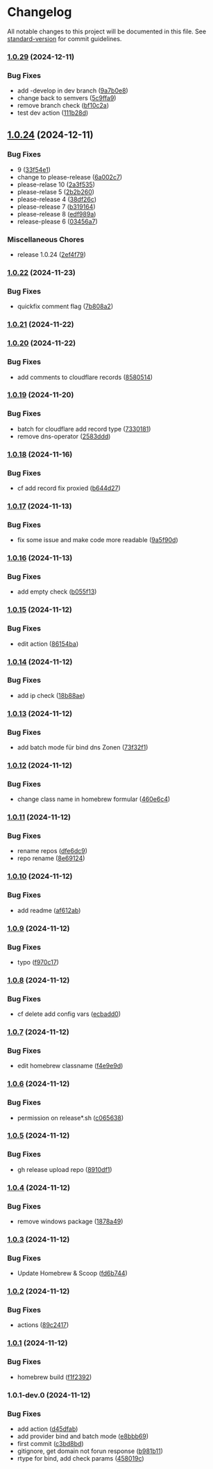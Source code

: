 # Changelog

All notable changes to this project will be documented in this file. See [standard-version](https://github.com/conventional-changelog/standard-version) for commit guidelines.

### [1.0.29](https://github.com/ruedigerp/dns-manager/compare/v1.0.28...v1.0.29) (2024-12-11)


### Bug Fixes

* add -develop in dev branch ([9a7b0e8](https://github.com/ruedigerp/dns-manager/commit/9a7b0e86dee0425d1195228e9cf9e4081ae688ed))
* change back to semvers ([5c9ffa9](https://github.com/ruedigerp/dns-manager/commit/5c9ffa9180e08b8c59eeaa0cc5a8205e16c5a389))
* remove branch check ([bf10c2a](https://github.com/ruedigerp/dns-manager/commit/bf10c2a8e434589f6197c07a4092f072e655a7d6))
* test dev action ([111b28d](https://github.com/ruedigerp/dns-manager/commit/111b28dfbae1baf8f5668b828950f1598086126b))

## [1.0.24](https://github.com/ruedigerp/dns-manager/compare/v1.0.23...v1.0.24) (2024-12-11)


### Bug Fixes

* 9 ([33f54e1](https://github.com/ruedigerp/dns-manager/commit/33f54e13615938b19e8b0d7c3a42cb5d0dc46cf8))
* change to please-release ([6a002c7](https://github.com/ruedigerp/dns-manager/commit/6a002c7c27b401c3ae5e009792904a51854e8f0b))
* please-relase 10 ([2a3f535](https://github.com/ruedigerp/dns-manager/commit/2a3f535b9430189894c3f3b8ce42179a2bb25ad7))
* please-relase 5 ([2b2b260](https://github.com/ruedigerp/dns-manager/commit/2b2b26039f84f43033943f29fbc651f007eef44d))
* please-release 4 ([38df26c](https://github.com/ruedigerp/dns-manager/commit/38df26c412c324b6ba1eb11a2c150bb1d1dfe870))
* please-release 7 ([b319164](https://github.com/ruedigerp/dns-manager/commit/b31916472ef249c1bba8b86c8ef723e5d14a2304))
* please-release 8 ([edf989a](https://github.com/ruedigerp/dns-manager/commit/edf989a070fb83dee6c3fd4cd1e480acbec9822f))
* release-please 6 ([03456a7](https://github.com/ruedigerp/dns-manager/commit/03456a7d5c4354c1a2057bd4071e78c852b5ce06))


### Miscellaneous Chores

* release 1.0.24 ([2ef4f79](https://github.com/ruedigerp/dns-manager/commit/2ef4f79a2d9d6424e8b09e34ed968c1d056173c3))

### [1.0.22](https://github.com/ruedigerp/dns-manager/compare/v1.0.21...v1.0.22) (2024-11-23)


### Bug Fixes

* quickfix comment flag ([7b808a2](https://github.com/ruedigerp/dns-manager/commit/7b808a2166adf56152d5e7fbd8931ee9e1ac056b))

### [1.0.21](https://github.com/ruedigerp/dns-manager/compare/v1.0.20...v1.0.21) (2024-11-22)

### [1.0.20](https://github.com/ruedigerp/dns-manager/compare/v1.0.19...v1.0.20) (2024-11-22)



### Bug Fixes


* add comments to cloudflare records ([8580514](https://github.com/ruedigerp/dns-manager/commit/8580514c04f672e9ccc66d0fed9404a407575169))

### [1.0.19](https://github.com/ruedigerp/dns-manager/compare/v1.0.18...v1.0.19) (2024-11-20)


### Bug Fixes

* batch for cloudflare add record type ([7330181](https://github.com/ruedigerp/dns-manager/commit/73301813e81f7d99bb9563ddc6dbe122f7c47f28))
* remove dns-operator ([2583ddd](https://github.com/ruedigerp/dns-manager/commit/2583ddd983ab1839e115a78adafe54f2139454c5))

### [1.0.18](https://github.com/ruedigerp/dns-manager/compare/v1.0.17...v1.0.18) (2024-11-16)


### Bug Fixes

* cf add record fix proxied ([b644d27](https://github.com/ruedigerp/dns-manager/commit/b644d2732e5c90289cb3ba6625340842608f9202))

### [1.0.17](https://github.com/ruedigerp/dns-manager/compare/v1.0.16...v1.0.17) (2024-11-13)


### Bug Fixes

* fix some issue and make code more readable ([9a5f90d](https://github.com/ruedigerp/dns-manager/commit/9a5f90d4a9f99b3db0925032240472dbe4a4917c))

### [1.0.16](https://github.com/ruedigerp/dns-manager/compare/v1.0.15...v1.0.16) (2024-11-13)


### Bug Fixes

* add empty check ([b055f13](https://github.com/ruedigerp/dns-manager/commit/b055f13c91a3c29da6895a073e42f8be56dcdceb))

### [1.0.15](https://github.com/ruedigerp/dns-manager/compare/v1.0.14...v1.0.15) (2024-11-12)


### Bug Fixes

* edit action ([86154ba](https://github.com/ruedigerp/dns-manager/commit/86154ba5fcf83aed7eabe62ae7b254accf36273a))

### [1.0.14](https://github.com/ruedigerp/dns-manager/compare/v1.0.13...v1.0.14) (2024-11-12)


### Bug Fixes

* add ip check ([18b88ae](https://github.com/ruedigerp/dns-manager/commit/18b88aed93f524c608acf684ff4a292d8b8092a0))

### [1.0.13](https://github.com/ruedigerp/dns-manager/compare/v1.0.12...v1.0.13) (2024-11-12)


### Bug Fixes

* add batch mode für bind dns Zonen ([73f32f1](https://github.com/ruedigerp/dns-manager/commit/73f32f181e5b5f5708cf45e8b390a8f89672b29b))

### [1.0.12](https://github.com/ruedigerp/dns-manager/compare/v1.0.11...v1.0.12) (2024-11-12)


### Bug Fixes

* change class name in homebrew formular ([460e6c4](https://github.com/ruedigerp/dns-manager/commit/460e6c492905904488a5faf6a2902090ad447c8a))

### [1.0.11](https://github.com/ruedigerp/dns-manager/compare/v1.0.10...v1.0.11) (2024-11-12)


### Bug Fixes

* rename repos ([dfe6dc9](https://github.com/ruedigerp/dns-manager/commit/dfe6dc915876311e2e17df8019839fd91c821996))
* repo rename ([8e69124](https://github.com/ruedigerp/dns-manager/commit/8e69124adedea9e3e0ce3586b6ff631c571a9f5d))

### [1.0.10](https://github.com/ruedigerp/cloudflare-dns-manager/compare/v1.0.9...v1.0.10) (2024-11-12)


### Bug Fixes

* add readme ([af612ab](https://github.com/ruedigerp/cloudflare-dns-manager/commit/af612abbc8217a94cb070a5fe0e78f7837ce0853))

### [1.0.9](https://github.com/ruedigerp/cloudflare-dns-manager/compare/v1.0.8...v1.0.9) (2024-11-12)


### Bug Fixes

* typo ([f970c17](https://github.com/ruedigerp/cloudflare-dns-manager/commit/f970c17e08dceec2cbb8ccc409afa863c6a82560))

### [1.0.8](https://github.com/ruedigerp/cloudflare-dns-manager/compare/v1.0.7...v1.0.8) (2024-11-12)


### Bug Fixes

* cf delete add config vars ([ecbadd0](https://github.com/ruedigerp/cloudflare-dns-manager/commit/ecbadd04c50a530fc7972c701ba7500739debc78))

### [1.0.7](https://github.com/ruedigerp/cloudflare-dns-manager/compare/v1.0.6...v1.0.7) (2024-11-12)


### Bug Fixes

* edit homebrew classname ([f4e9e9d](https://github.com/ruedigerp/cloudflare-dns-manager/commit/f4e9e9da67162fdb806efbb9d41593d71d92192b))

### [1.0.6](https://github.com/ruedigerp/cloudflare-dns-manager/compare/v1.0.5...v1.0.6) (2024-11-12)


### Bug Fixes

* permission on release*.sh ([c065638](https://github.com/ruedigerp/cloudflare-dns-manager/commit/c065638397e8b71021893a9116f4a326c18aa57d))

### [1.0.5](https://github.com/ruedigerp/cloudflare-dns-manager/compare/v1.0.4...v1.0.5) (2024-11-12)


### Bug Fixes

* gh release upload repo ([8910df1](https://github.com/ruedigerp/cloudflare-dns-manager/commit/8910df1bbd686c228cc1bb5bd8d1696f1aca8352))

### [1.0.4](https://github.com/ruedigerp/cloudflare-dns-manager/compare/v1.0.3...v1.0.4) (2024-11-12)


### Bug Fixes

* remove windows  package ([1878a49](https://github.com/ruedigerp/cloudflare-dns-manager/commit/1878a496649f59762221e764ce96d7740a9d883f))

### [1.0.3](https://github.com/ruedigerp/cloudflare-dns-manager/compare/v1.0.2...v1.0.3) (2024-11-12)


### Bug Fixes

* Update Homebrew & Scoop ([fd6b744](https://github.com/ruedigerp/cloudflare-dns-manager/commit/fd6b74499c8941af4154f7f939a40cd35e5c042b))

### [1.0.2](https://github.com/ruedigerp/cloudflare-dns-manager/compare/v1.0.1...v1.0.2) (2024-11-12)


### Bug Fixes

* actions ([89c2417](https://github.com/ruedigerp/cloudflare-dns-manager/commit/89c24174e384de8b6b64fc1117cf609ad0bf42d2))

### [1.0.1](https://github.com/ruedigerp/cloudflare-dns-manager/compare/v1.0.1-dev.0...v1.0.1) (2024-11-12)


### Bug Fixes

* homebrew build ([f1f2392](https://github.com/ruedigerp/cloudflare-dns-manager/commit/f1f239262f1fa43c2e7f2fef6297f8416a404cda))

### 1.0.1-dev.0 (2024-11-12)


### Bug Fixes

* add action ([d45dfab](https://github.com/ruedigerp/cloudflare-dns-manager/commit/d45dfab10c4dfa8097c5cffc036474a06f31076a))
* add provider bind and batch mode ([e8bbb69](https://github.com/ruedigerp/cloudflare-dns-manager/commit/e8bbb69eb6e40f9e392796248d8f5a39c1354014))
* first commit ([c3bd8bd](https://github.com/ruedigerp/cloudflare-dns-manager/commit/c3bd8bda090615a77b02c4bdcb2bbb920a12850d))
* gitignore, get domain not forun response ([b981b11](https://github.com/ruedigerp/cloudflare-dns-manager/commit/b981b1172aec8e34aafec8fb10521582b5915fd2))
* rtype for bind, add check params ([458019c](https://github.com/ruedigerp/cloudflare-dns-manager/commit/458019ccaedd0cc008204e5cfe074a5df0e452c4))
